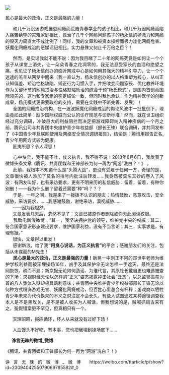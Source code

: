 <p><img src="https://github.com/ZjzMisaka/iaders/img/2019/07/8832f-0067hHJjly1g4zjhncmx0j30lo0c6ka4.jpg"></p>
<div class="preface">民心是最大的政治，正义是最强的力量！</div>
<p><span id="more-8287"></span></p>
<div class="WB_editor_iframe_new">
<p align="justify">​​&nbsp; &nbsp; &nbsp; 和几千万沉迷游戏罹患网瘾而荒废青春学业的孩子相比，和几千万因网瘾而陷入痛苦绝望的灾难家庭相比，救治了几千个网瘾问题孩子的杨永信的拯救力和网瘾的毁灭力简直太不成比例了！同样，我的文章和被资本操控而极力淡化网瘾危害、妖魔化网瘾戒治的恶媒谣记相比，实力悬殊又何止千万倍之巨？！</p>
<p align="justify">&nbsp; &nbsp; &nbsp; 然而，是实话我就不能不说：因为我目睹了二十年的网瘾究竟是如何让一个个孩子从课堂上消失，让一朵朵青春之花凋零的，我无法忍受家长的血泪和绝望之痛，也见证了杨永信创办的临沂网戒中心是如何用其强大的精神引导力，让一个个迷途的羔羊从网梦中醒来（我一直认为，杨永信创办的以人格重塑为核心，从纠正认知偏差、矫治性格缺陷、矫正行为习惯入手，并把改变问题家长、优化教养环境作为关键环节的网瘾戒治与性格缺陷矫治的综合干预“杨氏模式”，是国内首创而国际领先的，这也和专家组的鉴定结论一致，但同时我也承认：作为精神医学的创新成果，杨氏模式更需要政府的支持，需要在实践中不断完善、发展）！<br />
&nbsp; &nbsp; &nbsp; 全国的网瘾戒治机构，在一波波妖魔化网瘾戒治的舆论风波中一批批倒下，理由竟如此简单：缺少国际权威而公认的诊疗规范与诊断标准！然而，就在世卫组织经过充分调研，冲破巨大的利益阻拦而决定把游戏障碍纳入精神疾病的一个月之前，腾讯公司与共青团中央维护青少年权益部（部长王锋）联合调研，并共同发布了《中国青少年互联网使用及网络安全情况调研报告》，结论是：腾讯用报告正名,青少年用网方式较为健康。<br />
&nbsp; &nbsp; &nbsp; 匪夷所思？令人深思！</p>
<p align="justify">&nbsp; &nbsp; &nbsp; 心中块垒，我不能不吐，仗义执言，我不得不说！2018年6月6日，我发表了微博头条文章《腾讯、共青团媒和王锋部长为何一再为“网游”洗白？！》 。<br />
&nbsp; &nbsp; &nbsp; 此前，我根本不知道什么是“头腾大战”，更没有受雇于任何一方，奇怪的是，文章很快被人添加了莫名的括号内批注后转发……我竟然被莫名其妙的卷入了风波：有网友叫好，也有采访要求，更有不明来历的私信威胁：留着，留着，有种你别删！——我为什么删？留着还需要“种”吗？？？<br />
&nbsp; &nbsp; &nbsp; 于是，一年之间，我迎来了一拨拨不认识的朋友：热情鼓励，恶意攻击，安全威胁，采访要求，……我感谢鼓励，谢绝采访，漠视威胁……<br />
&nbsp; &nbsp; &nbsp; ——因为我坦然。<br />
&nbsp; &nbsp; &nbsp; 文章发表几天后，忽然不见了：文章已被原作者删除或你无此阅读权限。<br />
&nbsp; &nbsp; &nbsp; 我致电新浪微博：“其一，我坚决拥护党的领导，维护党中央的权威；其二，符合国家意识形态建设要求，维护国家利益，没有不当言论；其三，实事求是，有理有据。”<br />
&nbsp; &nbsp; &nbsp; 很快，文章得以重发！<br />
&nbsp; &nbsp; &nbsp; 感谢新浪，给了我<b>“用良心说话，为正义执言”</b>的平台；感谢朋友们的关注，包括从未谋面的M先生！<br />
&nbsp; &nbsp; &nbsp; <b>民心是最大的政治，正义是最强的力量！</b>新晃一中刚正不阿的邓世平老师为维护学校利益而被深埋操场16年，凶手及其保护伞无论怎样一手遮天，最终还是法网恢恢、疏而不漏；新京报无论如何造谣、为谁代言，其原社长戴自更也难逃被查的下场；央视财经无论以怎样的“正义”姿态揭露抨击社会“丑恶”，以总监郭振玺为首的八人集体入狱却极具讽刺意味；共青团中央维护青少年权益部部长王锋无论以何种方式粉饰游戏无害、妖魔化网瘾戒治，但百姓心里总会有杆秤；游戏商以牺牲青少年未来为代价换来的不义之财注定不会长久，有些人试图通过某种途径调查我本人是不是黑攻关，是不是被人收买为人喊话，但我想说的是，贼喊抓贼古来有之，冤假错案更不罕见，但真相只有一个。</p>
<p align="justify">&nbsp; &nbsp; &nbsp; 天理昭昭，报应循环，坏人从来就没有过好下场！</p>
<p align="justify">&nbsp; &nbsp; &nbsp; 人血馒头不好吃，有本事，您也把我埋到操场底下……&nbsp;</p>
<p align="justify"><b>&nbsp; &nbsp; &nbsp; 诤言无昧的微博_微博</b></p>
<p align="justify">《腾讯、共青团媒和王锋部长为何一再为“网游”洗白？！》</p>
<p align="justify">诤言无昧的微博_微博 https://weibo.com/ttarticle/p/show?id=2309404255079069785582#_0​​​​</p>